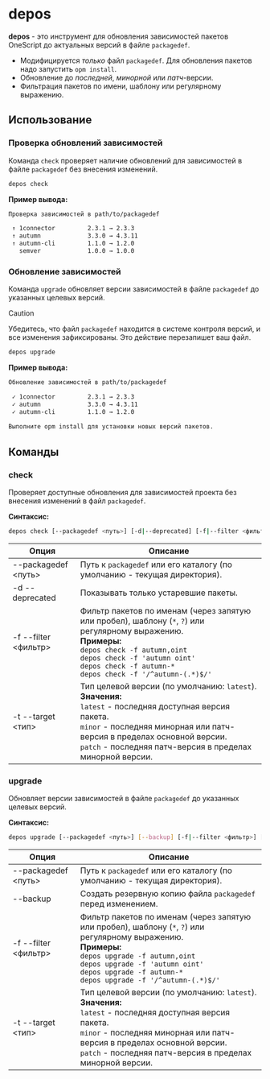 # depos

**depos** - это инструмент для обновления зависимостей пакетов OneScript до актуальных версий в файле `packagedef`.

- Модифицируется _только_ файл `packagedef`. Для обновления пакетов надо запустить `opm install`.
- Обновление до _последней_, _минорной_ или _патч_-версии.
- Фильтрация пакетов по имени, шаблону или регулярному выражению.

## Использование

### Проверка обновлений зависимостей

Команда `check` проверяет наличие обновлений для зависимостей в файле `packagedef` без внесения изменений.

```bash
depos check
```

**Пример вывода:**
```bash
Проверка зависимостей в path/to/packagedef

 ↑ 1connector         2.3.1 → 2.3.3
 ↑ autumn             3.3.0 → 4.3.11
 ↑ autumn-cli         1.1.0 → 1.2.0
   semver             1.0.0 → 1.0.0
```

### Обновление зависимостей

Команда `upgrade` обновляет версии зависимостей в файле `packagedef` до указанных целевых версий.

> [!CAUTION]
> Убедитесь, что файл `packagedef` находится в системе контроля версий, и все изменения зафиксированы. Это действие перезапишет ваш файл.

```bash
depos upgrade
```

**Пример вывода:**
```bash
Обновление зависимостей в path/to/packagedef

 ✓ 1connector         2.3.1 → 2.3.3
 ✓ autumn             3.3.0 → 4.3.11
 ✓ autumn-cli         1.1.0 → 1.2.0
 
Выполните opm install для установки новых версий пакетов.
```

## Команды

### check 

Проверяет доступные обновления для зависимостей проекта без внесения изменений в файл `packagedef`.

**Синтаксис:**
```bash
depos check [--packagedef <путь>] [-d|--deprecated] [-f|--filter <фильтр>] [-t|--target <тип>]
```

| Опция | Описание |
| --- | --- |
| --packagedef <путь> | Путь к `packagedef` или его каталогу (по умолчанию - текущая директория). |
| -d --deprecated | Показывать только устаревшие пакеты. |
| -f --filter <фильтр> | Фильтр пакетов по именам (через запятую или пробел), шаблону (`*`, `?`) или регулярному выражению.<br>**Примеры:**<br> `depos check -f autumn,oint`<br>`depos check -f 'autumn oint'` <br> `depos check -f autumn-*` <br> `depos check -f '/^autumn-(.*)$/'` |
| -t --target <тип> | Тип целевой версии (по умолчанию: `latest`). <br>**Значения:** <br>`latest` - последняя доступная версия пакета.<br>`minor` - последняя минорная или патч-версия в пределах основной версии.<br>`patch` - последняя патч-версия в пределах минорной версии. |

### upgrade 

Обновляет версии зависимостей в файле `packagedef` до указанных целевых версий.

**Синтаксис:**
```bash
depos upgrade [--packagedef <путь>] [--backup] [-f|--filter <фильтр>] [-t|--target <тип>]
```

| Опция | Описание |
| --- | --- |
| --packagedef <путь> | Путь к `packagedef` или его каталогу (по умолчанию - текущая директория). |
| --backup | Создать резервную копию файла `packagedef` перед изменением. |
| -f --filter <фильтр> | Фильтр пакетов по именам (через запятую или пробел), шаблону (`*`, `?`) или регулярному выражению.<br>**Примеры:**<br> `depos upgrade -f autumn,oint`<br>`depos upgrade -f 'autumn oint'` <br> `depos upgrade -f autumn-*` <br> `depos upgrade -f '/^autumn-(.*)$/'` |
| -t --target <тип> | Тип целевой версии (по умолчанию: `latest`). <br>**Значения:** <br> `latest` - последняя доступная версия пакета.<br>`minor` - последняя минорная или патч-версия в пределах основной версии.<br>`patch` - последняя патч-версия в пределах минорной версии. |
